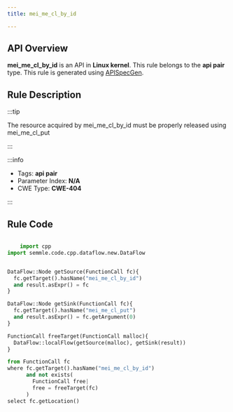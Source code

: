 ```yaml
---
title: mei_me_cl_by_id

---
```



## API Overview
**mei_me_cl_by_id** is an API in **Linux kernel**. This rule belongs to the **api pair** type. This rule is generated using [APISpecGen](../../tools/APISpecGen).
## Rule Description

:::tip

The resource acquired by mei_me_cl_by_id must be properly released using mei_me_cl_put

:::

:::info

- Tags: **api pair**
- Parameter Index: **N/A**
- CWE Type: **CWE-404**

:::

## Rule Code
```python

    import cpp
import semmle.code.cpp.dataflow.new.DataFlow


DataFlow::Node getSource(FunctionCall fc){
  fc.getTarget().hasName("mei_me_cl_by_id")
  and result.asExpr() = fc
}

DataFlow::Node getSink(FunctionCall fc){
  fc.getTarget().hasName("mei_me_cl_put")
  and result.asExpr() = fc.getArgument(0)
}

FunctionCall freeTarget(FunctionCall malloc){
  DataFlow::localFlow(getSource(malloc), getSink(result))
}

from FunctionCall fc
where fc.getTarget().hasName("mei_me_cl_by_id")
      and not exists(
        FunctionCall free| 
        free = freeTarget(fc)
      )
select fc.getLocation()

    
```